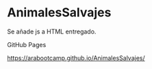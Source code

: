 # AnimalesSalvajes
Se añade js a HTML entregado.

GitHub Pages

https://arabootcamp.github.io/AnimalesSalvajes/
